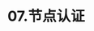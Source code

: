 ---
title: 07.节点认证
tags: [chorus]
keywords: chorus
sidebar: my_sidebar
permalink: 07.节点认证.html
folder: blockchain/chorus
---